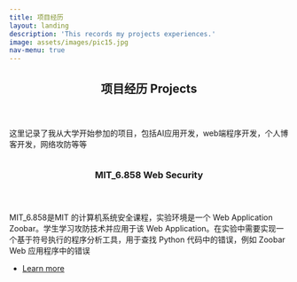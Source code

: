 ```yaml
---
title: 项目经历
layout: landing
description: 'This records my projects experiences.'
image: assets/images/pic15.jpg
nav-menu: true
---
```


<!-- Main -->
<div id="main">

<!-- One -->
<section id="one">
	<div class="inner">
		<header class="major">
			<h2>项目经历 Projects</h2>
		</header>
		<p>这里记录了我从大学开始参加的项目，包括AI应用开发，web端程序开发，个人博客开发，网络攻防等等</p>
	</div>
</section>

<!-- Two -->
<section id="two" class="spotlights">
	<section>
		<a href="content/mit_6.858.html" class="image">
			<img src="{% link assets/images/mit_6.858.png %}" alt="" data-position="center center" />
		</a>
		<div class="content">
			<div class="inner">
				<header class="major">
					<h3>MIT_6.858 Web Security</h3>
				</header>
				<p>MIT_6.858是MIT 的计算机系统安全课程，实验环境是一个 Web Application Zoobar。学生学习攻防技术并应用于该 Web Application。在实验中需要实现一个基于符号执行的程序分析工具，用于查找 Python 代码中的错误，例如 Zoobar Web 应用程序中的错误 </p>
				<ul class="actions">
					<li><a href="content/mit_6.858.html" class="button">Learn more</a></li>
				</ul>
			</div>
		</div>
	</section>
	<!-- <section>
		<a href="generic.html" class="image">
			<img src="{% link assets/images/pic09.jpg %}" alt="" data-position="top center" />
		</a>
		<div class="content">
			<div class="inner">
				<header class="major">
					<h3>Rhoncus magna</h3>
				</header>
				<p>Nullam et orci eu lorem consequat tincidunt vivamus et sagittis magna sed nunc rhoncus condimentum sem. In efficitur ligula tate urna. Maecenas massa sed magna lacinia magna pellentesque lorem ipsum dolor. Nullam et orci eu lorem consequat tincidunt. Vivamus et sagittis tempus.</p>
				<ul class="actions">
					<li><a href="generic.html" class="button">Learn more</a></li>
				</ul>
			</div>
		</div>
	</section>
	<section>
		<a href="generic.html" class="image">
			<img src="{% link assets/images/pic10.jpg %}" alt="" data-position="25% 25%" />
		</a>
		<div class="content">
			<div class="inner">
				<header class="major">
					<h3>Sed nunc ligula</h3>
				</header>
				<p>Nullam et orci eu lorem consequat tincidunt vivamus et sagittis magna sed nunc rhoncus condimentum sem. In efficitur ligula tate urna. Maecenas massa sed magna lacinia magna pellentesque lorem ipsum dolor. Nullam et orci eu lorem consequat tincidunt. Vivamus et sagittis tempus.</p>
				<ul class="actions">
					<li><a href="generic.html" class="button">Learn more</a></li>
				</ul>
			</div>
		</div>
	</section> -->
</section>

<!-- Three -->
<!-- <section id="three">
	<div class="inner">
		<header class="major">
			<h2>Massa libero</h2>
		</header>
		<p>Nullam et orci eu lorem consequat tincidunt vivamus et sagittis libero. Mauris aliquet magna magna sed nunc rhoncus pharetra. Pellentesque condimentum sem. In efficitur ligula tate urna. Maecenas laoreet massa vel lacinia pellentesque lorem ipsum dolor. Nullam et orci eu lorem consequat tincidunt. Vivamus et sagittis libero. Mauris aliquet magna magna sed nunc rhoncus amet pharetra et feugiat tempus.</p>
		<ul class="actions">
			<li><a href="generic.html" class="button next">Get Started</a></li>
		</ul>
	</div>
</section> -->

</div>
